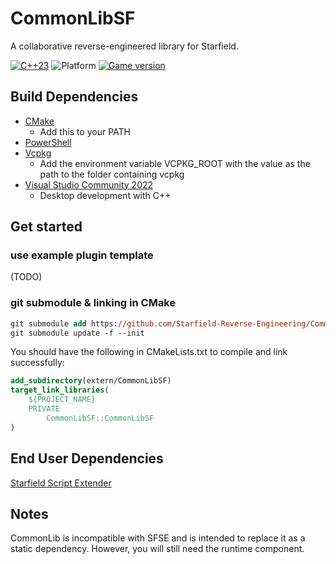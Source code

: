 # CommonLibSF

A collaborative reverse-engineered library for Starfield.

[![C++23](https://img.shields.io/static/v1?label=standard&message=c%2B%2B23&color=blue&logo=c%2B%2B&&logoColor=red&style=flat)](
https://en.cppreference.com/w/cpp/compiler_support)
![Platform](https://img.shields.io/static/v1?label=platform&message=windows&color=dimgray&style=flat&logo=windows)
[![Game version](https://img.shields.io/badge/game%20version-1.7.23-orange)](#use)

## Build Dependencies
+ [CMake](https://cmake.org/)
  + Add this to your PATH
+ [PowerShell](https://github.com/PowerShell/PowerShell/releases/tag/v7.3.6)
+ [Vcpkg](https://github.com/microsoft/vcpkg)
  + Add the environment variable VCPKG_ROOT with the value as the path to the folder containing vcpkg
+ [Visual Studio Community 2022](https://visualstudio.microsoft.com/)
  + Desktop development with C++

## Get started
### use example plugin template
(TODO)

### git submodule & linking in CMake
```ps
git submodule add https://github.com/Starfield-Reverse-Engineering/CommonLibSF.git extern/CommonLibSF
git submodule update -f --init
```
You should have the following in CMakeLists.txt to compile and link successfully:

```cmake
add_subdirectory(extern/CommonLibSF)
target_link_libraries(
	${PROJECT_NAME}
	PRIVATE
        CommonLibSF::CommonLibSF
)
```

## End User Dependencies
[Starfield Script Extender](https://www.nexusmods.com/starfield/mods/106)

## Notes
CommonLib is incompatible with SFSE and is intended to replace it as a static dependency. However, you will still need the runtime component.